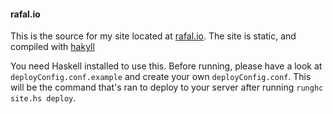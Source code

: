 #### rafal.io

This is the source for my site located at [rafal.io](http://rafal.io).
The site is static, and compiled with [hakyll](http://jaspervdj.be/hakyll/)

You need Haskell installed to use this. Before running, please have a look at `deployConfig.conf.example` and create your own `deployConfig.conf`. This will be the command that's ran to deploy to your server after running `runghc site.hs deploy`.
